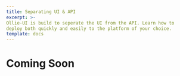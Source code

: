 ```yaml
---
title: Separating UI & API
excerpt: >-
Ollie-UI is build to seperate the UI from the API. Learn how to
deploy both quickly and easily to the platform of your choice.
template: docs
---
```


# Coming Soon
